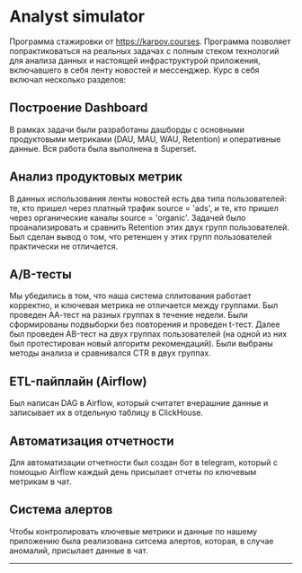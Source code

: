 # Analyst simulator
Программа стажировки от https://karpov.courses. Программа позволяет попрактиковаться на реальных задачах с полным стеком технологий для анализа данных и настоящей инфраструктурой приложения, включавшего в себя ленту новостей и мессенджер. Курс в себя включал несколько разделов:
## Построение Dashboard
В рамках задачи были разработаны дашборды с основными продуктовыми метриками (DAU, MAU, WAU, Retention) и оперативные данные. Вся работа была выполнена в Superset.
## Анализ продуктовых метрик
В данных использования ленты новостей есть два типа пользователей: те, кто пришел через платный трафик source = 'ads', и те, кто пришел через органические каналы source = 'organic'. Задачей было проанализировать и сравнить Retention этих двух групп пользователей. Был сделан вывод о том, что ретеншен у этих групп пользователей практически не отличается.
## A/B-тесты
Мы убедились в том, что наша система сплитования работает корректно, и ключевая метрика не отличается между группами. Был проведен АА-тест на разных группах в течение недели. Были сформированы подвыборки без повторения и проведен t-тест. Далее был проведен AB-тест на двух группах пользователей (на одной из них был протестирован новый алгоритм рекомендаций). Были выбраны методы анализа и сравнивался CTR в двух группах.
## ETL-пайплайн (Airflow)
Был написан DAG в Airflow, который считатет вчерашние данные и записывает их в отдельную таблицу в ClickHouse.
## Автоматизация отчетности
Для автоматизации отчетности был создан бот в telegram, который с помощью Airflow каждый день присылает отчеты по ключевым метрикам в чат. 
## Система алертов
Чтобы контролировать ключевые метрики и данные по нашему приложению была реализована ситсема алертов, которая, в случае аномалий, присылает данные в чат.
___

